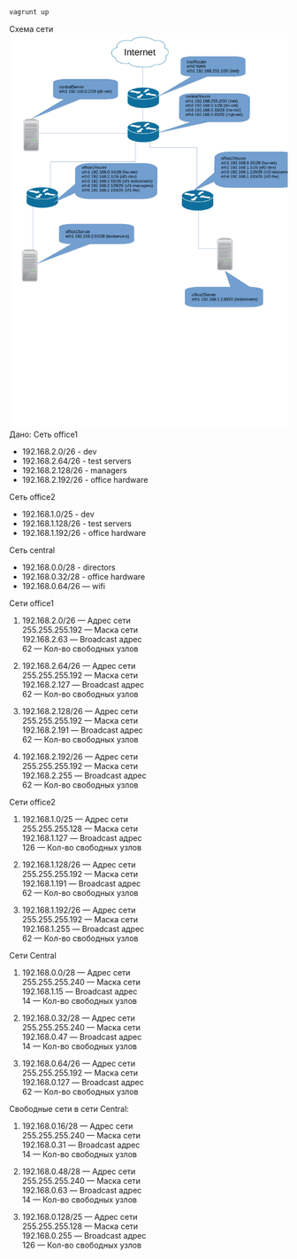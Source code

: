 ```bash
vagrunt up
```

Схема сети
![Network_lan_scheme](docs/Network_lan_scheme.png)
Дано:
Сеть office1
- 192.168.2.0/26 - dev
- 192.168.2.64/26 - test servers
- 192.168.2.128/26 - managers
- 192.168.2.192/26 - office hardware

Сеть office2
- 192.168.1.0/25 - dev
- 192.168.1.128/26 - test servers
- 192.168.1.192/26 - office hardware


Сеть central
- 192.168.0.0/28 - directors
- 192.168.0.32/28 - office hardware
- 192.168.0.64/26 — wifi


Сети office1
1. 192.168.2.0/26 — Адрес сети  
    255.255.255.192 — Маска сети  
    192.168.2.63 — Broadcast адрес  
    62 — Кол-во свободных узлов

2. 192.168.2.64/26 — Адрес сети  
   255.255.255.192 — Маска сети  
   192.168.2.127 — Broadcast адрес  
   62 — Кол-во свободных узлов  

3. 192.168.2.128/26 — Адрес сети  
    255.255.255.192 — Маска сети  
    192.168.2.191 — Broadcast адрес  
   62 — Кол-во свободных узлов

4. 192.168.2.192/26 — Адрес сети  
    255.255.255.192 — Маска сети  
    192.168.2.255 — Broadcast адрес  
    62 — Кол-во свободных узлов


Сети office2
1. 192.168.1.0/25 — Адрес сети  
   255.255.255.128 — Маска сети  
   192.168.1.127 — Broadcast адрес  
 	 126 — Кол-во свободных узлов

2. 192.168.1.128/26 — Адрес сети  
   255.255.255.192 — Маска сети  
   192.168.1.191 — Broadcast адрес  
   62 — Кол-во свободных узлов

3. 192.168.1.192/26 — Адрес сети    
   255.255.255.192 — Маска сети   
   192.168.1.255 — Broadcast адрес    
 	 62 — Кол-во свободных узлов

Сети Central
1. 192.168.0.0/28 — Адрес сети  
   255.255.255.240 — Маска сети  
   192.168.1.15 — Broadcast адрес  
   14 — Кол-во свободных узлов

2. 192.168.0.32/28 — Адрес сети  
   255.255.255.240 — Маска сети  
   192.168.0.47 — Broadcast адрес  
   14 — Кол-во свободных узлов

3. 192.168.0.64/26 — Адрес сети  
   255.255.255.192 — Маска сети  
   192.168.0.127 — Broadcast адрес  
   62 — Кол-во свободных узлов

Свободные сети в сети Central:
1. 192.168.0.16/28 — Адрес сети  
   255.255.255.240 — Маска сети  
   192.168.0.31 — Broadcast адрес  
   14 — Кол-во свободных узлов

2. 192.168.0.48/28 — Адрес сети  
   255.255.255.240 — Маска сети  
   192.168.0.63 — Broadcast адрес  
	 14 — Кол-во свободных узлов


3. 192.168.0.128/25 — Адрес сети  
   255.255.255.128 — Маска сети  
   192.168.0.255 — Broadcast адрес  
 	 126 — Кол-во свободных узлов
